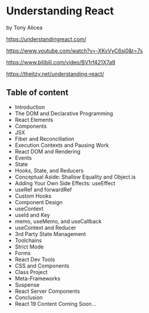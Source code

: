 # Understanding React

by Tony Alicea

https://understandingreact.com/

https://www.youtube.com/watch?v=-XKvVyC6si0&t=7s

https://www.bilibili.com/video/BV1rf421X7a9

https://theitzy.net/understanding-react/

## Table of content
- Introduction
- The DOM and Declarative Programming
- React Elements
- Components
- JSX
- Fiber and Reconciliation
- Execution Contexts and Pausing Work
- React DOM and Rendering
- Events
- State
- Hooks, State, and Reducers
- Conceptual Aside: Shallow Equality and Object.is
- Adding Your Own Side Effects: useEffect
- useRef and forwardRef
- Custom Hooks
- Component Design
- useContext
- useId and Key
- memo, useMemo, and useCallback
- useContext and Reducer
- 3rd Party State Management
- Toolchains
- Strict Mode
- Forms
- React Dev Tools
- CSS and Components
- Class Project
- Meta-Frameworks
- Suspense
- React Server Components
- Conclusion
- React 19 Content Coming Soon...
